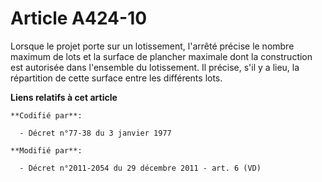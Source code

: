 # Article A424-10

Lorsque le projet porte sur un lotissement, l'arrêté précise le nombre maximum de lots et la     surface de plancher maximale
dont la construction est autorisée dans l'ensemble du lotissement. Il précise, s'il y a lieu, la répartition de cette surface
entre les différents lots.

**Liens relatifs à cet article**

	**Codifié par**:

	  - Décret n°77-38 du 3 janvier 1977

	**Modifié par**:

	  - Décret n°2011-2054 du 29 décembre 2011 - art. 6 (VD)
